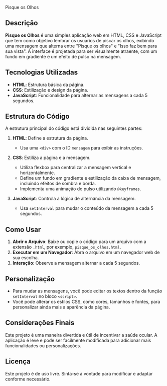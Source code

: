 Pisque os Olhos

## Descrição

**Pisque os Olhos** é uma simples aplicação web em HTML, CSS e JavaScript que tem como objetivo lembrar os usuários de piscar os olhos, exibindo uma mensagem que alterna entre "Pisque os olhos" e "Isso faz bem para sua vista". A interface é projetada para ser visualmente atraente, com um fundo em gradiente e um efeito de pulso na mensagem.

## Tecnologias Utilizadas

- **HTML**: Estrutura básica da página.
- **CSS**: Estilização e design da página.
- **JavaScript**: Funcionalidade para alternar as mensagens a cada 5 segundos.

## Estrutura do Código

A estrutura principal do código está dividida nas seguintes partes:

1. **HTML**: Define a estrutura da página.
    - Usa uma `<div>` com o ID `mensagem` para exibir as instruções.
    
2. **CSS**: Estiliza a página e a mensagem.
    - Utiliza flexbox para centralizar a mensagem vertical e horizontalmente.
    - Define um fundo em gradiente e estilização da caixa de mensagem, incluindo efeitos de sombra e borda.
    - Implementa uma animação de pulso utilizando `@keyframes`.

3. **JavaScript**: Controla a lógica de alternância da mensagem.
    - Usa `setInterval` para mudar o conteúdo da mensagem a cada 5 segundos.

## Como Usar

1. **Abrir o Arquivo**: Baixe ou copie o código para um arquivo com a extensão `.html`, por exemplo, `pisque_os_olhos.html`.
2. **Executar em um Navegador**: Abra o arquivo em um navegador web de sua escolha.
3. **Interação**: Observe a mensagem alternar a cada 5 segundos.

## Personalização

- Para mudar as mensagens, você pode editar os textos dentro da função `setInterval` no bloco `<script>`.
- Você pode alterar os estilos CSS, como cores, tamanhos e fontes, para personalizar ainda mais a aparência da página.

## Considerações Finais

Este projeto é uma maneira divertida e útil de incentivar a saúde ocular. A aplicação é leve e pode ser facilmente modificada para adicionar mais funcionalidades ou personalizações. 

## Licença

Este projeto é de uso livre. Sinta-se à vontade para modificar e adaptar conforme necessário.
